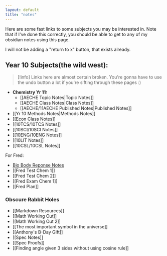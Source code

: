 ```yaml
---
layout: default
title: "notes"
---
```


Here are some fast links to some subjects you may be interested in. Note that if I've done this correctly, you should be able to get to any of my obsidian notes using this page.

I will not be adding a "return to x" button, that exists already.

## Year 10 Subjects(the wild west):

> [!info]
> Links here are almost certain broken. You're gonna have to use the undo button a lot if you're sifting through these pages :)

* **Chemistry Yr 11:**
	* [[AECHE Topic Notes|Topic Notes]]
	* [[AECHE Class Notes|Class Notes]]
	* [[AECHE/11AECHE Published Notes|Published Notes]]
* [[Yr 10 Methods Notes|Methods Notes]] 
* [[Econ Class Notes]]
* [[10TCS/10TCS Notes]]
* [[10SCI/10SCI Notes]]
* [[10ENG/10ENG Notes]]
* [[10LIT Notes]]
* [[10CSL/10CSL Notes]]

For Fred:
- [Bio Body Reponse Notes](Bio%20Body%20Reponse%20Notes.md)
- [[Fred Test Chem 1]]
- [[Fred Test Chem 2]]
- [[Fred Exam Chem 1]]
- [[Fred Plan]]

### Obscure Rabbit Holes
- [[Markdown Resources]]
- [[Math Working Out]]
- [[Math Working Out 2]]
- [[The most important symbol in the universe]]
- [[Anthony's B-Day GIft]]
- [[Spec Notes]]
- [[Spec Proofs]]
- [[Finding angle given 3 sides without using cosine rule]]
